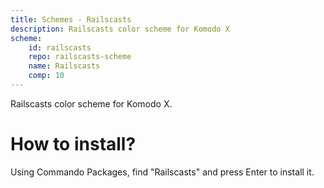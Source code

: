 ```yaml
---
title: Schemes - Railscasts
description: Railscasts color scheme for Komodo X
scheme:
    id: railscasts
    repo: railscasts-scheme
    name: Railscasts
    comp: 10
---
```


Railscasts color scheme for Komodo X.

# How to install?
Using Commando Packages, find "Railscasts" and press Enter to install it.
